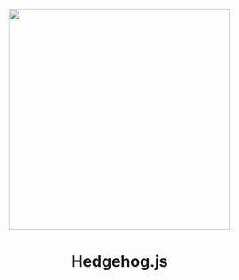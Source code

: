 <p align="center">
  <img src="https://user-images.githubusercontent.com/11928027/54403414-ae0f4180-46ae-11e9-9f07-b5c0672f13d3.jpg" width="400px">
</p>
<h1 style="text-align: center;">Hedgehog.js</h1>  
